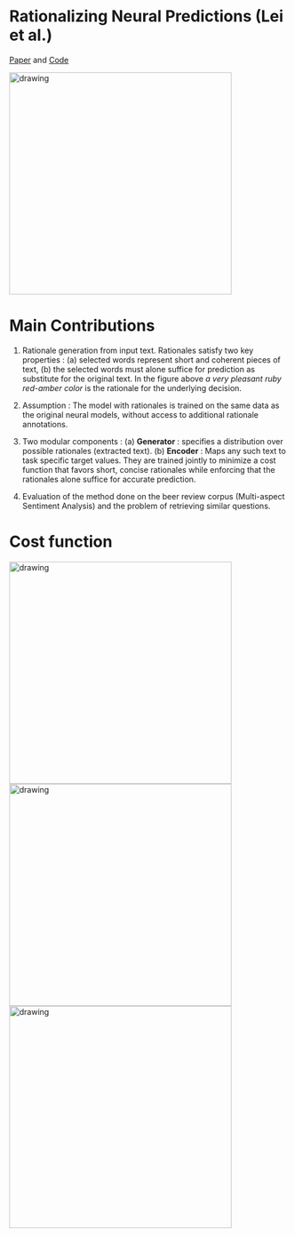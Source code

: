 # Rationalizing Neural Predictions (Lei et al.)

[Paper](https://people.csail.mit.edu/taolei/papers/emnlp16_rationale.pdf) and [Code](https://github.com/taolei87/rcnn)

<img src="https://github.com/anirbanl/anirbanl.github.io/blob/master/img/notes/rat-example.png" alt="drawing" width="400"/>

# Main Contributions

1. Rationale generation from input text. Rationales satisfy two key properties : (a) selected words represent short and coherent pieces of text, (b) the selected words must alone suffice for prediction as substitute for the original text. In the figure above *a very pleasant ruby red-amber color* is the rationale for the underlying decision.

2. Assumption : The model with rationales is trained on the same data as the original neural models, without access to additional rationale annotations. 

3. Two modular components : (a) **Generator** : specifies a distribution over possible rationales (extracted text). (b) **Encoder** : Maps any such text to task specific target values. They are trained jointly to minimize a cost function that favors short, concise rationales while enforcing that the rationales alone suffice for accurate prediction.

4. Evaluation of the method done on the beer review corpus (Multi-aspect Sentiment Analysis) and the problem of retrieving similar questions.

# Cost function

<img src="https://github.com/anirbanl/anirbanl.github.io/blob/master/img/notes/rat-loss.png" alt="drawing" width="400"/>

<img src="https://github.com/anirbanl/anirbanl.github.io/blob/master/img/notes/rat-reg.png" alt="drawing" width="400"/>

<img src="https://github.com/anirbanl/anirbanl.github.io/blob/master/img/notes/rat-cost.png" alt="drawing" width="400"/>
